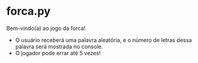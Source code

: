 # forca.py
Bem-vindo(a) ao jogo da forca!
- O usuário receberá uma palavra aleatória, e o número de letras dessa palavra será mostrada no console.
- O jogador pode errar até 5 vezes!
